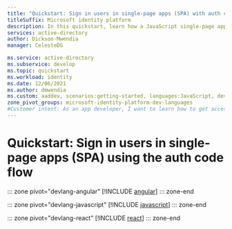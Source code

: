 ```yaml
---
title: "Quickstart: Sign in users in single-page apps (SPA) with auth code | Azure"
titleSuffix: Microsoft identity platform
description: In this quickstart, learn how a JavaScript single-page application (SPA) can sign in users of personal accounts, work accounts, and school accounts by using the authorization code flow.
services: active-directory
author: Dickson-Mwendia
manager: CelesteDG

ms.service: active-directory
ms.subservice: develop
ms.topic: quickstart
ms.workload: identity
ms.date: 12/06/2021
ms.author: dmwendia
ms.custom: aaddev, scenarios:getting-started, languages:JavaScript, devx-track-js
zone_pivot_groups: microsoft-identity-platform-dev-languages
#Customer intent: As an app developer, I want to learn how to get access tokens and refresh tokens by using the Microsoft identity platform so that my single-page app can sign in users of personal accounts, work accounts, and school accounts.
---
```


# Quickstart: Sign in users in single-page apps (SPA) using the auth code flow

::: zone pivot="devlang-angular"
[!INCLUDE [angular](./includes/single-page-app/quickstart-angular.md)]
::: zone-end

::: zone pivot="devlang-javascript"
[!INCLUDE [javascript](./includes/single-page-app/quickstart-javascript.md)]
::: zone-end

::: zone pivot="devlang-react"
[!INCLUDE [react](./includes/single-page-app/quickstart-react.md)]
::: zone-end